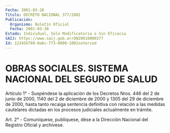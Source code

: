 ```yaml
---
Fecha: 2001-03-28
Título: DECRETO NACIONAL 377/2001
Publicación:
  Organismo: Boletín Oficial
  Fecha: 2001-03-30
Estado: Individual, Solo Modificatoria o Sin Eficacia
SAIJ: https://www.saij.gob.ar/DN20010000377
Id: 123456789-0abc-773-0000-1002soterced
---
```

# OBRAS SOCIALES. SISTEMA NACIONAL DEL SEGURO DE SALUD

<a id="1"></a>
Artículo 1° - Suspéndese la aplicación de los Decretos Nros. 446 del 2 de junio de 2000, 1140 del 2 de diciembre de 2000 y 1305 del 29 de diciembre de 2000, hasta tanto recaiga sentencia definitiva con relación a las medidas cautelares dictadas en los procesos judiciales actualmente en trámite.

<a id="2"></a>
Art. 2° - Comuníquese, publíquese, dése a la Dirección Nacional del Registro Oficial y archívese.